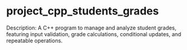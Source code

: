 # project_cpp_students_grades
Description: A C++ program to manage and analyze student grades, featuring input validation, grade calculations, conditional updates, and repeatable operations.
